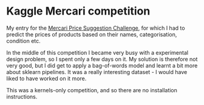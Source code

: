 # Kaggle Mercari competition

My entry for the [Mercari Price Suggestion Challenge](https://www.kaggle.com/c/mercari-price-suggestion-challenge), for which I had to predict the prices of products based on their names, categorisation, condition etc. 

In the middle of this competition I became very busy with a experimental design problem, so I spent only a few days on it. My solution is therefore not very good, but I did get to apply a bag-of-words model and learnt a bit more about sklearn pipelines. It was a really interesting dataset - I would have liked to have worked on it more.

This was a kernels-only competition, and so there are no installation instructions.
